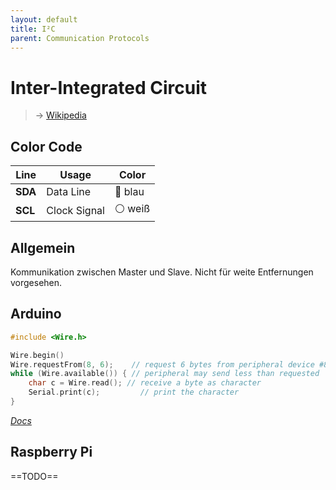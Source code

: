 ```yaml
---
layout: default
title: I²C
parent: Communication Protocols
---
```


# Inter-Integrated Circuit

> → [Wikipedia](https://de.wikipedia.org/wiki/I%C2%B2C)

## Color Code

| Line | Usage        | Color |
| ------- | ------------ | ----- |
| **SDA** | Data Line    | 🔵 blau  |
| **SCL** | Clock Signal | ⚪ weiß  |

## Allgemein

Kommunikation zwischen Master und Slave. Nicht für weite Entfernungen vorgesehen.

## Arduino

```c++
#include <Wire.h>

Wire.begin()
Wire.requestFrom(8, 6);    // request 6 bytes from peripheral device #8
while (Wire.available()) { // peripheral may send less than requested
    char c = Wire.read(); // receive a byte as character
    Serial.print(c);         // print the character
}
```

*[Docs](https://docs.arduino.cc/learn/communication/wire)*

## Raspberry Pi

==TODO==